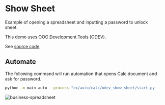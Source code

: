# Show Sheet

Example of opening a spreadsheet and inputting a password to unlock sheet.

This demo uses [OOO Development Tools](https://python-ooo-dev-tools.readthedocs.io/en/latest/) (ODEV).

See [source code](./start.py)

## Automate

The following command will run automation that opens Calc document and ask for password.

```sh
python -m main auto --process "ex/auto/calc/odev_show_sheet/start.py --show --file resources\ods\totals.ods"
```

![business-spreadsheet](https://user-images.githubusercontent.com/4193389/194169727-f5a61ab2-e336-42c3-8ef1-31299b81100d.jpg)
